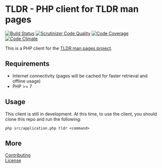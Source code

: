 # TLDR - PHP client for TLDR man pages #

[![Build Status](https://travis-ci.org/garethellis36/tldr-php.svg?branch=master)](https://travis-ci.org/garethellis36/tldr-php)
[![Scrutinizer Code Quality](https://scrutinizer-ci.com/g/garethellis36/tldr-php/badges/quality-score.png?b=master)](https://scrutinizer-ci.com/g/garethellis36/tldr-php/?branch=master)
[![Code Coverage](https://scrutinizer-ci.com/g/garethellis36/tldr-php/badges/coverage.png?b=master)](https://scrutinizer-ci.com/g/garethellis36/tldr-php/?branch=master)
[![Code Climate](https://codeclimate.com/github/garethellis36/tldr-php/badges/gpa.svg)](https://codeclimate.com/github/garethellis36/tldr-php)

This is a PHP client for the [TLDR man pages project](https://github.com/tldr-pages/tldr).

## Requirements ##

- Internet connectivity (pages will be cached for faster retrieval and offline usage)
- PHP >= 7

## Usage ##

This client is still in development. At this time, to use the client, you should clone this repo and
run the following:

`php src/application.php tldr <command>`

## More ##

[Contributing](CONTRIBUTING.md)   
[License](LICENSE.md)